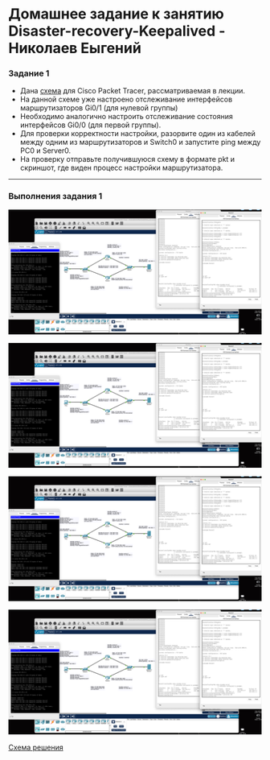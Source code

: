 # Домашнее задание к занятию Disaster-recovery-Keepalived - Николаев Еыгений
### Задание 1
- Дана [схема](1/hsrp_advanced.pkt) для Cisco Packet Tracer, рассматриваемая в лекции.
- На данной схеме уже настроено отслеживание интерфейсов маршрутизаторов Gi0/1 (для нулевой группы)
- Необходимо аналогично настроить отслеживание состояния интерфейсов Gi0/0 (для первой группы).
- Для проверки корректности настройки, разорвите один из кабелей между одним из маршрутизаторов и Switch0 и запустите ping между PC0 и Server0.
- На проверку отправьте получившуюся схему в формате pkt и скриншот, где виден процесс настройки маршрутизатора.

------
### Выполнения задания 1

![Image alt](https://github.com/Byzgaev-I/Keepalived/blob/main/Keepalive%201.png)

![Image alt](https://github.com/Byzgaev-I/Keepalived/blob/main/Keepalive%201.png)

![Image alt](https://github.com/Byzgaev-I/Keepalived/blob/main/Keepalive%201.png)

![Image alt](https://github.com/Byzgaev-I/Keepalived/blob/main/Keepalive%201.png)

[Схема решения](https://github.com/Byzgaev-I/Keepalived/blob/main/1-hsrp_advanced_Netology.pkt)
